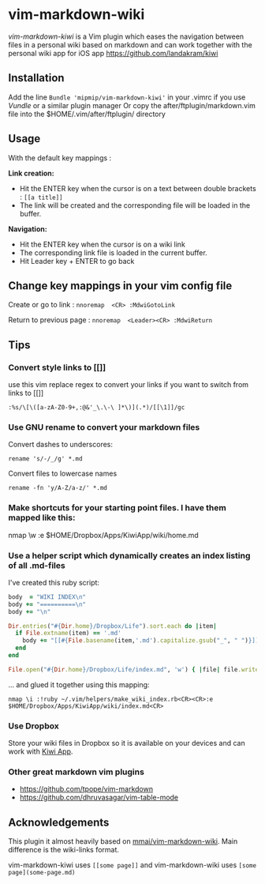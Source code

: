 vim-markdown-wiki
================

*vim-markdown-kiwi* is a Vim plugin which eases the navigation between files in
a personal wiki based on markdown and can work together with the personal
wiki app for iOS app https://github.com/landakram/kiwi

Installation
-------------

Add the line `Bundle 'mipmip/vim-markdown-kiwi'` in your .vimrc if you use *Vundle* or a similar plugin manager
Or copy the after/ftplugin/markdown.vim file into the $HOME/.vim/after/ftplugin/ directory

Usage
-----

With the default key mappings :

**Link creation:**

 - Hit the ENTER key when the cursor is on a text between double brackets : `[[a title]]`
 - The link will be created and the corresponding file will be loaded in the buffer.

**Navigation:**

 - Hit the ENTER key when the cursor is on a wiki link
 - The corresponding link file is loaded in the current buffer.
 - Hit Leader key + ENTER to go back

Change key mappings in your vim config file
--------

Create or go to link :
`nnoremap  <CR> :MdwiGotoLink`

Return to previous page  :
`nnoremap  <Leader><CR> :MdwiReturn`

Tips
----

### Convert []() style links to [[]]

use this vim replace regex to convert your links if you want to switch from []() links to [[]]

```
:%s/\[\([a-zA-Z0-9+,:@&'_\.\-\ ]*\)](.*)/[[\1]]/gc
```

### Use GNU rename to convert your markdown files

Convert dashes to underscores:

```
rename 's/-/_/g' *.md
```

Convert files to lowercase names

```
rename -fn 'y/A-Z/a-z/' *.md
```

### Make shortcuts for your starting point files. I have them mapped like this:

nmap \w :e $HOME/Dropbox/Apps/KiwiApp/wiki/home.md<CR>


### Use a helper script which dynamically creates an index listing of all .md-files


I've created this ruby script:

```ruby
body  = "WIKI INDEX\n"
body += "==========\n"
body += "\n"

Dir.entries("#{Dir.home}/Dropbox/Life").sort.each do |item|
  if File.extname(item) == '.md'
    body += "[[#{File.basename(item,'.md').capitalize.gsub("_", " ")}]]\n"
  end
end

File.open("#{Dir.home}/Dropbox/Life/index.md", 'w') { |file| file.write(body) }

```

... and glued it together using this mapping:

```
nmap \i :!ruby ~/.vim/helpers/make_wiki_index.rb<CR><CR>:e $HOME/Dropbox/Apps/KiwiApp/wiki/index.md<CR>
```

### Use Dropbox

Store your wiki files in Dropbox so it is available on your devices and can
work with [Kiwi App](https://itunes.apple.com/us/app/kiwi-personal-wiki/id1158640011?mt=8).

### Other great markdown vim plugins

- https://github.com/tpope/vim-markdown
- https://github.com/dhruvasagar/vim-table-mode

## Acknowledgements

This plugin it almost heavily based on
[mmai/vim-markdown-wiki](https://github.com/mmai/vim-markdown-wiki). Main
difference is the wiki-links format.

vim-markdown-kiwi uses ```[[some page]]``` and vim-markdown-wiki uses ```[some
page](some-page.md)```
